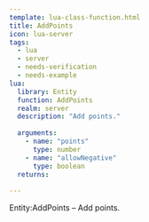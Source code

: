 ```yaml
---
template: lua-class-function.html
title: AddPoints
icon: lua-server
tags:
  - lua
  - server
  - needs-verification
  - needs-example
lua:
  library: Entity
  function: AddPoints
  realm: server
  description: "Add points."
  
  arguments:
    - name: "points"
      type: number
    - name: "allowNegative"
      type: boolean
  returns:
    
---
```


<div class="lua__search__keywords">
Entity:AddPoints &#x2013; Add points.
</div>
